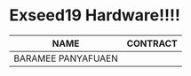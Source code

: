 # Exseed19 Hardware!!!!

| NAME | CONTRACT |
| --- | --- |
| BARAMEE PANYAFUAEN || [@peebaKU](https:/github.com/peebaKU/) |



